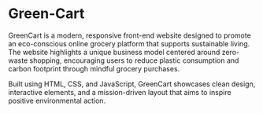 # Green-Cart
GreenCart is a modern, responsive front-end website designed to promote an eco-conscious online grocery platform that supports sustainable living. The website highlights a unique business model centered around zero-waste shopping, encouraging users to reduce plastic consumption and carbon footprint through mindful grocery purchases.

Built using HTML, CSS, and JavaScript, GreenCart showcases clean design, interactive elements, and a mission-driven layout that aims to inspire positive environmental action.
